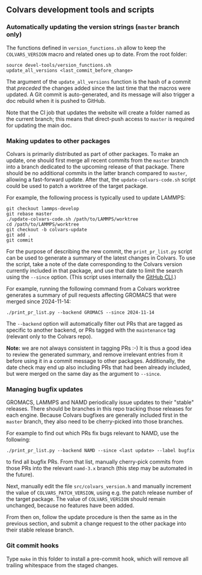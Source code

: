 ## Colvars development tools and scripts


### Automatically updating the version strings (`master` branch only)

The functions defined in `version_functions.sh` allow to keep the `COLVARS_VERSION` macro and
related ones up to date.  From the root folder:
```
source devel-tools/version_functions.sh 
update_all_versions <last_commit_before_change>
```
The argument of the `update_all_versions` function is the hash of a commit that *preceded* the
changes added since the last time that the macros were updated.  A Git commit is auto-generated,
and its message will also trigger a doc rebuild when it is pushed to GitHub.

Note that the CI job that updates the website will create a folder named as the current branch;
this means that direct-push access to `master` is required for updating the main doc.


### Making updates to other packages

Colvars is primarily distributed as part of other packages.  To make an update, one should first
merge all recent commits from the `master` branch into a branch dedicated to the upcoming release
of that package.  There should be no additional commits in the latter branch compared to
`master`, allowing a fast-forward update.  After that, the `update-colvars-code.sh` script could
be used to patch a worktree of the target package.

For example, the following process is typically used to update LAMMPS:
```
git checkout lammps-develop
git rebase master
./update-colvars-code.sh /path/to/LAMMPS/worktree
cd /path/to/LAMMPS/worktree
git checkout -b colvars-update
git add .
git commit
```

For the purpose of describing the new commit, the `print_pr_list.py` script can be used to
generate a summary of the latest changes in Colvars.  To use the script, take a note of the date
corresponding to the Colvars version currently included in that package, and use that date to
limit the search using the `--since` option.  (This script uses internally the [GitHub
CLI](https://cli.github.com/).)

For example, running the following command from a Colvars worktree generates a summary of pull
requests affecting GROMACS that were merged since 2024-11-14:
```
./print_pr_list.py --backend GROMACS --since 2024-11-14
```
The `--backend` option will automatically filter out PRs that are tagged as specific to another
backend, or PRs tagged with the `maintenance` tag (relevant only to the Colvars repo).

**Note:** we are not always consistent in tagging PRs :-) It is thus a good idea to review the
generated summary, and remove irrelevant entries from it before using it in a commit message to
other packages.  Additionally, the date check may end up also including PRs that had been already
included, but were merged on the same day as the argument to `--since`.


### Managing bugfix updates

GROMACS, LAMMPS and NAMD periodically issue updates to their "stable" releases.  There should be
branches in this repo tracking those releases for each engine.  Because Colvars bugfixes are
generally included first in the `master` branch, they also need to be cherry-picked into those
branches.

For example to find out which PRs fix bugs relevant to NAMD, use the following:
```
./print_pr_list.py --backend NAMD --since <last update> --label bugfix
```
to find all bugfix PRs.  From that list, manually cherry-pick commits from those PRs into the
relevant `namd-3.x` branch (this step may be automated in the future).

Next, manually edit the file `src/colvars_version.h` and manually increment the value of
`COLVARS_PATCH_VERSION`, using e.g. the patch release number of the target package.
The value of `COLVARS_VERSION` should remain unchanged, because no features have been added.

From then on, follow the update procedure is then the same as in the previous section, and submit
a change request to the other package into their stable release branch.


### Git commit hooks

Type `make` in this folder to install a pre-commit hook, which will remove
all trailing whitespace from the staged changes.
